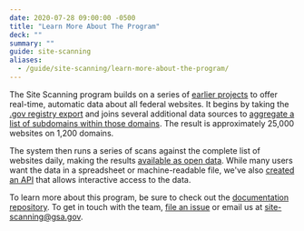 ```yaml
---
date: 2020-07-28 09:00:00 -0500
title: "Learn More About The Program"
deck: ""
summary: ""
guide: site-scanning
aliases:
  - /guide/site-scanning/learn-more-about-the-program/
---
```


The Site Scanning program builds on a series of [earlier projects](https://github.com/GSA/site-scanning-documentation/blob/main/about/project-management/project-history.md) to offer real-time, automatic data about all federal websites.  It begins by taking the [.gov registry export](https://github.com/cisagov/dotgov-data/blob/main/current-federal.csv) and joins several additional data sources to [aggregate a list of subdomains within those domains](https://github.com/GSA/federal-website-index).  The result is approximately 25,000 websites on 1,200 domains.  

The system then runs a series of scans against the complete list of websites daily, making the results [available as open data](/guide/site-scanning/data/). While many users want the data in a spreadsheet or machine-readable file, we've also [created an API](https://open.gsa.gov/api/site-scanning-api/) that allows interactive access to the data.  

To learn more about this program, be sure to check out the [documentation repository](https://github.com/GSA/site-scanning-documentation). To get in touch with the team, [file an issue](https://github.com/GSA/site-scanning/issues) or email us at site-scanning@gsa.gov.  
